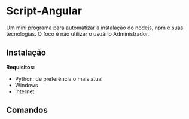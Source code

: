 # Script-Angular
Um mini programa para automatizar a instalação do nodejs, npm e suas tecnologias. O foco é não utilizar o usuário Administrador.
## Instalação
<b>Requisitos:</b>
* Python: de preferência o mais atual
* Windows
* Internet
## Comandos
